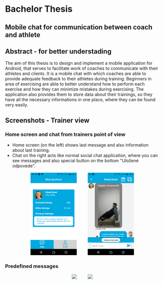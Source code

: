 # Bachelor Thesis
## Mobile chat for communication between coach and athlete

## Abstract - for better understading
The aim of this thesis is to design and implement a mobile application for Android, that
serves to facilitate work of coaches to communicate with their athletes and clients. It is
a mobile chat with which coaches are able to provide adequate feedback to their athletes
during training. Beginners in area of exercising are able to better understand how to perform
each exercise and how they can minimize mistakes during exercising. The application also
provides them to store data about their trainings, so they have all the necessary informations
in one place, where they can be found very easily.

## Screenshots - Trainer view
### Home screen and chat from trainers point of view
- Home screen (on the left) shows last message and also information about last training.
- Chat on the right acts like normal social chat application, where you can see messages and also special button on the bottom "Uložené odpovede".
<p align="center">
  <img src="https://github.com/plosnak2/bachelor/blob/main/screenshots/trainer/app_home1.png?raw=true" width="30%">
&nbsp; &nbsp; &nbsp; &nbsp;
  <img src="https://github.com/plosnak2/bachelor/blob/main/screenshots/trainer/app_chat_trainer.png?raw=true" width="30%">
</p>

### Predefined messages
<p align="center">
  <img src="https://github.com/plosnak2/bachelor/blob/main/screenshots/trainer/predefined1.png?raw=true" width="30%">
&nbsp; &nbsp; &nbsp; &nbsp;
  <img src="https://github.com/plosnak2/bachelor/blob/main/screenshots/trainer/predefined2.png?raw=true" width="30%">
</p>
